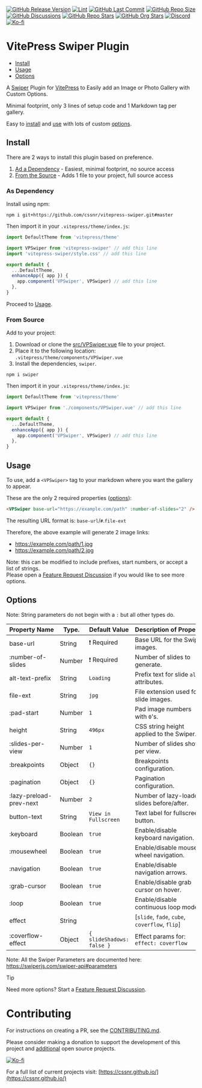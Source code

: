 [![GitHub Release Version](https://img.shields.io/github/v/release/cssnr/vitepress-swiper?logo=github)](https://github.com/cssnr/vitepress-swiper/releases/latest)
[![Lint](https://img.shields.io/github/actions/workflow/status/cssnr/vitepress-swiper/lint.yaml?logo=github&label=lint)](https://github.com/cssnr/vitepress-swiper/actions/workflows/lint.yaml)
[![GitHub Last Commit](https://img.shields.io/github/last-commit/cssnr/vitepress-swiper?logo=github)](https://github.com/cssnr/vitepress-swiper/pulse)
[![GitHub Repo Size](https://img.shields.io/github/repo-size/cssnr/vitepress-swiper?logo=bookstack&logoColor=white&label=repo%20size)](https://github.com/cssnr/vitepress-swiper)
[![GitHub Discussions](https://img.shields.io/github/discussions/cssnr/vitepress-swiper?logo=github)](https://github.com/cssnr/vitepress-swiper/discussions)
[![GitHub Repo Stars](https://img.shields.io/github/stars/cssnr/vitepress-swiper?style=flat&logo=github)](https://github.com/cssnr/vitepress-swiper/stargazers)
[![GitHub Org Stars](https://img.shields.io/github/stars/cssnr?style=flat&logo=github&label=org%20stars)](https://cssnr.github.io/)
[![Discord](https://img.shields.io/discord/899171661457293343?logo=discord&logoColor=white&label=discord&color=7289da)](https://discord.gg/wXy6m2X8wY)
[![Ko-fi](https://img.shields.io/badge/Ko--fi-72a5f2?logo=kofi&label=Support)](https://ko-fi.com/cssnr)

# VitePress Swiper Plugin

- [Install](#Install)
- [Usage](#Usage)
- [Options](#Options)

A [Swiper](https://swiperjs.com/) Plugin for [VitePress](https://vitepress.dev/) to Easily add an Image or Photo Gallery with Custom Options.

Minimal footprint, only 3 lines of setup code and 1 Markdown tag per gallery.

Easy to [install](#Install) and [use](#Usage) with lots of custom [options](#Options).

## Install

There are 2 ways to install this plugin based on preference.

1. [Ad a Dependency](#as-dependency) - Easiest, minimal footprint, no source access
2. [From the Source](#from-source) - Adds 1 file to your project, full source access

### As Dependency

Install using npm:

```shell
npm i git+https://github.com/cssnr/vitepress-swiper.git#master
```

Then import it in your `.vitepress/theme/index.js`:

```javascript
import DefaultTheme from 'vitepress/theme'

import VPSwiper from 'vitepress-swiper' // add this line
import 'vitepress-swiper/style.css' // add this line

export default {
  ...DefaultTheme,
  enhanceApp({ app }) {
    app.component('VPSwiper', VPSwiper) // add this line
  },
}
```

Proceed to [Usage](#Usage).

### From Source

Add to your project:

1. Download or clone the [src/VPSwiper.vue](src/VPSwiper.vue) file to your project.
2. Place it to the following location: `.vitepress/theme/components/VPSwiper.vue`
3. Install the dependencies, `swiper`.

```shell
npm i swiper
```

Then import it in your `.vitepress/theme/index.js`:

```javascript
import DefaultTheme from 'vitepress/theme'

import VPSwiper from './components/VPSwiper.vue' // add this line

export default {
  ...DefaultTheme,
  enhanceApp({ app }) {
    app.component('VPSwiper', VPSwiper) // add this line
  },
}
```

## Usage

To use, add a `<VPSwiper>` tag to your markdown where you want the gallery to appear.

These are the only 2 required properties ([options](#Options)):

```html
<VPSwiper base-url="https://example.com/path" :number-of-slides="2" />
```

The resulting URL format is: `base-url`/`#`.`file-ext`

Therefore, the above example will generate 2 image links:

- https://example.com/path/1.jpg
- https://example.com/path/2.jpg

Note: this can be modified to include prefixes, start numbers, or accept a list of strings.  
Please open a [Feature Request Discussion](https://github.com/cssnr/vitepress-swiper/discussions/categories/feature-requests) if you would like to see more options.

## Options

Note: String parameters do not begin with a `:` but all other types do.

| Property&nbsp;Name      | Type.   | Default&nbsp;Value        | Description&nbsp;of&nbsp;Property              |
| ----------------------- | ------- | ------------------------- | ---------------------------------------------- |
| base-url                | String  | ❗ Required               | Base URL for the Swiper images.                |
| :number-of-slides       | Number  | ❗ Required               | Number of slides to generate.                  |
| alt-text-prefix         | String  | `Loading`                 | Prefix text for slide `alt` attributes.        |
| file-ext                | String  | `jpg`                     | File extension used for slide images.          |
| :pad-start              | Number  | `1`                       | Pad image numbers with `0`'s.                  |
| height                  | String  | `496px`                   | CSS string height applied to the Swiper.       |
| :slides-per-view        | Number  | `1`                       | Number of slides shown per view.               |
| :breakpoints            | Object  | `{}`                      | Breakpoints configuration.                     |
| :pagination             | Object  | `{}`                      | Pagination configuration.                      |
| :lazy-preload-prev-next | Number  | `2`                       | Number of lazy-loaded slides before/after.     |
| button-text             | String  | `View in Fullscreen`      | Text label for fullscreen button.              |
| :keyboard               | Boolean | `true`                    | Enable/disable keyboard navigation.            |
| :mousewheel             | Boolean | `true`                    | Enable/disable mouse wheel navigation.         |
| :navigation             | Boolean | `true`                    | Enable/disable navigation arrows.              |
| :grab-cursor            | Boolean | `true`                    | Enable/disable grab cursor on hover.           |
| :loop                   | Boolean | `true`                    | Enable/disable continuous loop mode.           |
| effect                  | String  | ` `                       | [`slide`, `fade`, `cube`, `coverflow`, `flip`] |
| :coverflow-effect       | Object  | `{ slideShadows: false }` | Effect params for: `effect: coverflow`         |

Note: All the Swiper Parameters are documented here: https://swiperjs.com/swiper-api#parameters

> [!TIP]
> Need more options? Start a [Feature Request Discussion](https://github.com/cssnr/vitepress-swiper/discussions/categories/feature-requests).

# Contributing

For instructions on creating a PR, see the [CONTRIBUTING.md](https://github.com/cssnr/.github/blob/master/.github/CONTRIBUTING.md).

Please consider making a donation to support the development of this project
and [additional](https://cssnr.com/) open source projects.

[![Ko-fi](https://ko-fi.com/img/githubbutton_sm.svg)](https://ko-fi.com/cssnr)

For a full list of current projects visit: [https://cssnr.github.io/](https://cssnr.github.io/)
